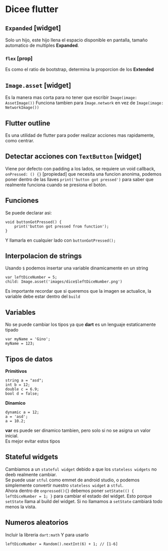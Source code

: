 # Dicee flutter
## `Expanded` [widget]
Solo un hijo, este hijo llena el espacio disponible en pantalla, tamaño automatico de multiples **Expanded**. 

### `flex` [prop]
Es como el ratio de bootstrap, determina la proporcion de los **Extended**

## `Image.asset` [widget] 
Es la manera mas corta para no tener que escribir `Image(image: AssetImage())`
Funciona tambien para `Image.network` en vez de `Image(image: NetworkImage())`

## Flutter outline
Es una utilidad de flutter para poder realizar acciones mas rapidamente, como centrar.

## Detectar acciones con `TextButton` [widget]
Viene por defecto con padding a los lados, se requiere un void callback, `onPressed: () {}` [propiedad] que  necesita una funcion anonima, podemos poner dentro de las llaves `print('button got pressed')` para saber que realmente funciona cuando se presiona el botón.

## Funciones 
Se puede declarar asi:
```
void buttonGotPressed() {
    print('button got pressed from function');
}
```
Y  llamarla en cualquier lado con `buttonGotPressed();` 

## Interpolacion de strings
Usando `$` podemos insertar una variable dinamicamente en un string
```
var leftDiceNumber = 5;
child: Image.asset('images/dice$leftDiceNumber.png')
```
Es importante recordar que si queremos que la imagen se actualice, la variable debe estar dentro del `build`

## Variables
No se puede cambiar los tipos ya que **dart** es un lenguaje estaticamente tipado
```
var myName = 'Gino';
myName = 123;
```

## Tipos de datos
**Primitivos** <br>
```
string a = "asd";
int b = 12; 
double c = 6.9;
bool d = false;
```
**Dinamico** <br>
```
dynamic a = 12;
a = 'asd';
a = 10.2;
```
**var** es puede ser dinamico tambien, pero solo si no se asigna un valor inicial. <br>
Es mejor evitar estos tipos

## Stateful widgets
Cambiamos a un `stateful widget` debido a que los `stateless widgets` no deeb realmente cambiar. <br>
Se puede usar `stful` como emmet de android studio, o podemos simplemente convertir nuestro `stateless widget` a `stful`. <br>
Ahora dentro de `onpressed(){}` debemos poner `setState(() { leftDiceNumber = 1; }` para cambiar el estado del widget. Esto porque `setState` llama al build del widget. Si no llamamos a `setState` cambiará todo menos la vista.

## Numeros aleatorios
Incluir la libreria 
`dart:math`
Y para usarlo
```
leftDiceNumber = Random().nextInt(6) + 1; // [1-6] 
```